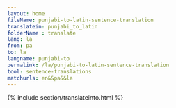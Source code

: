 ```yaml
---
layout: home
fileName: punjabi-to-latin-sentence-translation
translatein: punjabi_to_latin
folderName : translate
lang: la
from: pa
to: la
langname: punjabi-to
permalink: /la/punjabi-to-latin-sentence-translation
tool: sentence-translations
matchurls: en&&pa&&la
---
```

{% include section/translateinto.html %}
